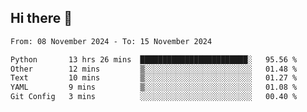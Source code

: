 ## Hi there 👋

<!--
**Bojupi/Bojupi** is a ✨ _special_ ✨ repository because its `README.md` (this file) appears on your GitHub profile.

Here are some ideas to get you started:

- 🔭 I’m currently working on ...
- 🌱 I’m currently learning ...
- 👯 I’m looking to collaborate on ...
- 🤔 I’m looking for help with ...
- 💬 Ask me about ...
- 📫 How to reach me: ...
- 😄 Pronouns: ...
- ⚡ Fun fact: ...
-->

<!--START_SECTION:waka-->

```txt
From: 08 November 2024 - To: 15 November 2024

Python       13 hrs 26 mins  ████████████████████████░   95.56 %
Other        12 mins         ▒░░░░░░░░░░░░░░░░░░░░░░░░   01.48 %
Text         10 mins         ▒░░░░░░░░░░░░░░░░░░░░░░░░   01.27 %
YAML         9 mins          ▒░░░░░░░░░░░░░░░░░░░░░░░░   01.08 %
Git Config   3 mins          ░░░░░░░░░░░░░░░░░░░░░░░░░   00.40 %
```

<!--END_SECTION:waka-->
